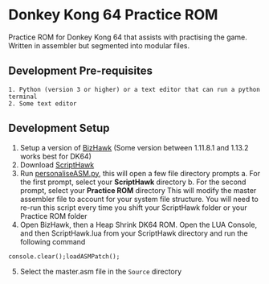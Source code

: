 # Donkey Kong 64 Practice ROM
Practice ROM for Donkey Kong 64 that assists with practising the game. Written in assembler but segmented into modular files.

## Development Pre-requisites
```
1. Python (version 3 or higher) or a text editor that can run a python terminal
2. Some text editor
```
## Development Setup
1. Setup a version of [BizHawk](http://tasvideos.org/Bizhawk) (Some version between 1.11.8.1 and 1.13.2 works best for DK64)
2. Download [ScriptHawk](https://github.com/Isotarge/ScriptHawk)
3. Run [personaliseASM.py](https://github.com/theballaam96/dk64-practice-rom/blob/main/personaliseasm.py), this will open a few file directory prompts
	a. For the first prompt, select your **ScriptHawk** directory
	b. For the second prompt, select your **Practice ROM** directory
	This will modify the master assembler file to account for your system file structure. You will need to re-run this script every time you shift your ScriptHawk folder or your Practice ROM folder
4. Open BizHawk, then a Heap Shrink DK64 ROM. Open the LUA Console, and then ScriptHawk.lua from your ScriptHawk directory and run the following command
```
console.clear();loadASMPatch();
```
5.  Select the master.asm file in the ```Source``` directory